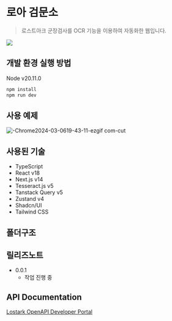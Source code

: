 # 로아 검문소
> 로스트아크 군장검사를 OCR 기능을 이용하여 자동화한 웹입니다.


![](../header.png)

## 개발 환경 실행 방법
Node v20.11.0
```sh
npm install
npm run dev
```

## 사용 예제
![-Chrome2024-03-0619-43-11-ezgif com-cut](https://github.com/San-Goon/loa-checkpoint/assets/84852012/6a265e3f-0b96-4a91-9a54-31e79268510a)

## 사용된 기술
* TypeScript
* React v18
* Next.js v14
* Tesseract.js v5
* Tanstack Query v5
* Zustand v4
* Shadcn/UI
* Tailwind CSS

## 폴더구조

## 릴리즈노트
* 0.0.1
    * 작업 진행 중

## API Documentation
[Lostark OpenAPI Developer Portal](https://developer-lostark.game.onstove.com/getting-started)
